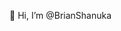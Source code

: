 👋 Hi, I’m @BrianShanuka
<!---
BrianShanuka/BrianShanuka is a ✨ special ✨ repository because its `README.md` (this file) appears on your GitHub profile.
You can click the Preview link to take a look at your changes.
--->
